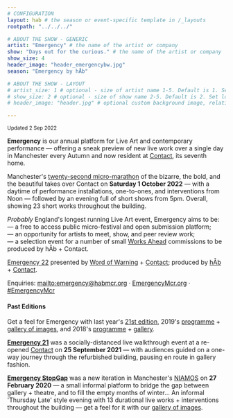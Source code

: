 ```yaml
---
# CONFIGURATION
layout: hab # the season or event-specific template in /_layouts
rootpath: "../../../"

# ABOUT THE SHOW - GENERIC
artist: "Emergency" # the name of the artist or company
show: "Days out for the curious." # the name of the artist or company
show_size: 4
header_image: "header_emergencybw.jpg"   
season: "Emergency by hÅb" 

# ABOUT THE SHOW - LAYOUT
# artist_size: 1 # optional - size of artist name 1-5. Default is 1. Set longer names to lower values
# show_size: 2 # optional - size of show name 2-5. Default is 2. Set longer names to lower values
# header_image: "header.jpg" # optional custom background image, relative to current page

---
```

<small>Updated 2 Sep 2022</small>        
        
**Emergency** is our annual platform for Live Art and contemporary performance — offering a sneak preview of new live work over a single day in Manchester every Autumn and now resident at <a href="https://contactmcr.com" target="_blank">Contact</a>, its seventh home.        
         
Manchester's [twenty-second micro-marathon](/current/2022-emergency) of the bizarre, the bold, and the beautiful takes over Contact on **Saturday 1 October 2022** — with a daytime of performance installations, one-to-ones, and interventions from Noon — followed by an evening full of short shows from 5pm. Overall, showing 23 short works throughout the building.         
         
*Probably* England's longest running Live Art event, Emergency aims to be:<br>— a free to access public micro-festival and open submission platform;<br>— an opportunity for artists to meet, show, and peer review work;<br>— a selection event for a number of small [Works Ahead](/hab/worksahead) commissions to be produced by hÅb + Contact.        
        
[Emergency 22](/current/2022-emergency) presented by [Word of Warning](/) + <a href="http://contactmcr.com" target="_blank">Contact</a>; produced by [hÅb](/hab) + <a href="http://contactmcr.com" target="_blank">Contact</a>.         
        
Enquiries: <mailto:emergency@habmcr.org> · <a href="http://emergencymcr.org" target="_blank">EmergencyMcr.org</a> · <a href="http://twitter.com/hashtag/EmergencyMcr" target="_blank">#EmergencyMcr</a>
        
#### Past Editions        
Get a feel for Emergency with last year's [21st edition](/archive/2021-emergency), 2019's [programme](/archive/2019-emergency) + [gallery of images](/galleries/2019-emergency), and 2018's [programme](/archive/2018-emergency) + [gallery](/galleries/2018-emergency).         
        
**[Emergency 21](/archive/2021-emergency)** was a socially-distanced live walkthrough event at a re-opened <a href="http://contactmcr.com" target="_blank">Contact</a> on **25 September 2021** — with audiences guided on a one-way journey through the refurbished building, pausing en route in gallery fashion.        
        
[**Emergency StopGap**](/archive/2020-emergencystopgap) was a new iteration in Manchester's <a href="https://www.niamos.co.uk" target="_blank">NIAMOS</a> on **27 February 2020** — a small informal platform to bridge the gap between gallery + theatre, and to fill the empty months of winter… An informal 'Thursday Late' style evening with 13 durational live works + interventions throughout the building — get a feel for it with our [gallery of images](/galleries/2020-emergencystopgap).

